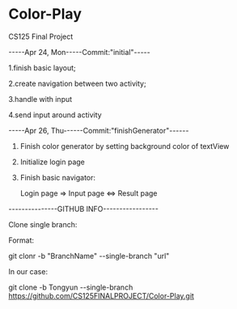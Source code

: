 # Color-Play

CS125 Final Project

-----Apr 24, Mon-----Commit:"initial"-----

1.finish basic layout;

2.create navigation between two activity;

3.handle with input

4.send input around activity

-----Apr 26, Thu------Commit:"finishGenerator"------

1. Finish color generator by setting background color of textView

2. Initialize login page

3. Finish basic navigator:

   Login page => Input page <=> Result page
   
---------------GITHUB INFO-----------------

Clone single branch:

Format:

 git clonr -b "BranchName" --single-branch "url" 
   
In our case:

git clone -b Tongyun --single-branch https://github.com/CS125FINALPROJECT/Color-Play.git
